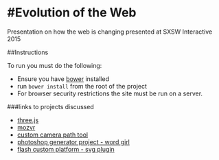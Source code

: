 #Evolution of the Web
===============

Presentation on how the web is changing presented at SXSW Interactive 2015

##Instructions

To run you must do the following:

* Ensure you have [bower](http://bower.io/) installed
* run `bower install` from the root of the project
* For browser security restrictions the site must be run on a server.


###links to projects discussed

* [three.js](http://threejs.org/)
* [mozvr](http://mozvr.com/)
* [custom camera path tool](https://github.com/cjgammon/three.js-camera-path-tool)
* [photoshop generator project - word girl](https://github.com/adobe-webplatform/Demo-for-PBS-Kids-Word-Girl)
* [flash custom platform - svg plugin](https://github.com/cjgammon/Flash-Plugin-SnapPlatform)


